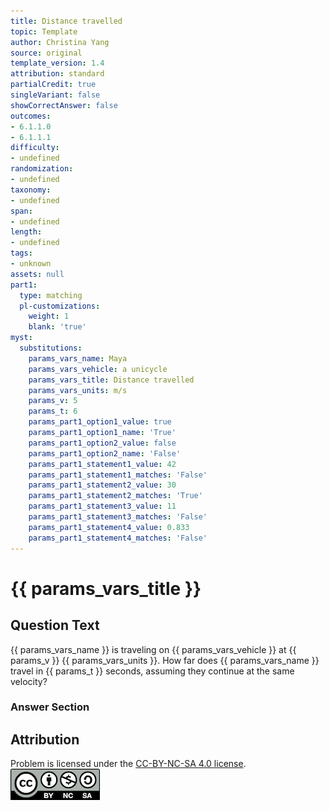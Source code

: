 ```yaml
---
title: Distance travelled
topic: Template
author: Christina Yang
source: original
template_version: 1.4
attribution: standard
partialCredit: true
singleVariant: false
showCorrectAnswer: false
outcomes:
- 6.1.1.0
- 6.1.1.1
difficulty:
- undefined
randomization:
- undefined
taxonomy:
- undefined
span:
- undefined
length:
- undefined
tags:
- unknown
assets: null
part1:
  type: matching
  pl-customizations:
    weight: 1
    blank: 'true'
myst:
  substitutions:
    params_vars_name: Maya
    params_vars_vehicle: a unicycle
    params_vars_title: Distance travelled
    params_vars_units: m/s
    params_v: 5
    params_t: 6
    params_part1_option1_value: true
    params_part1_option1_name: 'True'
    params_part1_option2_value: false
    params_part1_option2_name: 'False'
    params_part1_statement1_value: 42
    params_part1_statement1_matches: 'False'
    params_part1_statement2_value: 30
    params_part1_statement2_matches: 'True'
    params_part1_statement3_value: 11
    params_part1_statement3_matches: 'False'
    params_part1_statement4_value: 0.833
    params_part1_statement4_matches: 'False'
---
```

# {{ params_vars_title }}

## Question Text

{{ params_vars_name }} is traveling on {{ params_vars_vehicle }} at {{ params_v }} {{ params_vars_units }}.
How far does {{ params_vars_name }} travel in {{ params_t }} seconds, assuming they continue at the same velocity?

### Answer Section

## Attribution

Problem is licensed under the [CC-BY-NC-SA 4.0 license](https://creativecommons.org/licenses/by-nc-sa/4.0/).<br> ![The Creative Commons 4.0 license requiring attribution-BY, non-commercial-NC, and share-alike-SA license.](https://raw.githubusercontent.com/firasm/bits/master/by-nc-sa.png)